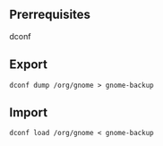## Prerrequisites
dconf

## Export
```
dconf dump /org/gnome > gnome-backup
```

## Import
```
dconf load /org/gnome < gnome-backup
```
